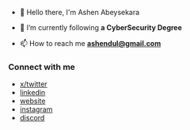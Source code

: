 - 🙌 Hello there, I'm Ashen Abeysekara

- 🌱 I’m currently following **a CyberSecurity Degree**

- 📫 How to reach me **ashendul@gmail.com**

### Connect with me
  - [x/twitter](https://twitter.com/ashendulsanka)
  - [linkedin](https://linkedin.com/in/ashen-abeysekara)
  - [website](https://ashendulsanka.github.io)
  - [instagram](https://instagram.com/ashennn.___)
  - [discord](https://discord.gg/https://discord.gg/GES46YWcru)
